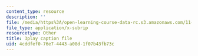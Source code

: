 ```yaml
---
content_type: resource
description: ''
file: /media/https%3A/open-learning-course-data-rc.s3.amazonaws.com/11-601-introduction-to-environmental-policy-and-planning-fall-2016/4cddfef076e74443a08d1f07b43fb73c_lkq-QWxaxjw.srt
file_type: application/x-subrip
resourcetype: Other
title: 3play caption file
uid: 4cddfef0-76e7-4443-a08d-1f07b43fb73c
---
```

